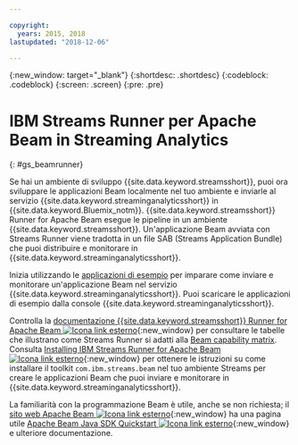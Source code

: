 ```yaml
---

copyright:
  years: 2015, 2018
lastupdated: "2018-12-06"

---
```


<!-- Attribute definitions -->
{:new_window: target="_blank"}
{:shortdesc: .shortdesc}
{:codeblock: .codeblock}
{:screen: .screen}
{:pre: .pre}

# IBM Streams Runner per Apache Beam in Streaming Analytics
{: #gs_beamrunner}

Se hai un ambiente di sviluppo {{site.data.keyword.streamsshort}}, puoi ora sviluppare le applicazioni Beam localmente nel tuo ambiente e inviarle al servizio {{site.data.keyword.streaminganalyticsshort}} in {{site.data.keyword.Bluemix_notm}}. {{site.data.keyword.streamsshort}} Runner for Apache Beam esegue le pipeline in un ambiente {{site.data.keyword.streamsshort}}. Un'applicazione Beam avviata con Streams Runner viene tradotta in un file SAB (Streams Application Bundle) che puoi distribuire e monitorare in {{site.data.keyword.streaminganalyticsshort}}.


Inizia utilizzando le [applicazioni di esempio](/docs/services/StreamingAnalytics/c_starterapps.html) per imparare come inviare e monitorare un'applicazione Beam nel servizio {{site.data.keyword.streaminganalyticsshort}}. Puoi scaricare le applicazioni di esempio dalla console {{site.data.keyword.streaminganalyticsshort}}.

Controlla la [documentazione {{site.data.keyword.streamsshort}} Runner for Apache Beam ![Icona link esterno](../../icons/launch-glyph.svg "Icona link esterno")](https://ibmstreams.github.io/streamsx.documentation/docs/beamrunner/beamrunner-1-intro/){:new_window} per consultare le tabelle che illustrano come Streams Runner si adatti alla [Beam capability matrix](https://beam.apache.org/documentation/runners/capability-matrix/). Consulta [Installing IBM Streams Runner for Apache Beam ![Icona link esterno](../../icons/launch-glyph.svg "Icona link esterno")](http://bit.ly/2zFDpPr){:new_window} per ottenere le istruzioni su come installare il toolkit `com.ibm.streams.beam` nel tuo ambiente Streams per creare le applicazioni Beam che puoi inviare e monitorare in {{site.data.keyword.streaminganalyticsshort}}.

La familiarità con la programmazione Beam è utile, anche se non richiesta; il [sito web Apache Beam ![Icona link esterno](../../icons/launch-glyph.svg "Icona link esterno")](https://beam.apache.org/documentation/){:new_window} ha una pagina utile [Apache Beam Java SDK Quickstart ![Icona link esterno](../../icons/launch-glyph.svg "Icona link esterno")](https://beam.apache.org/get-started/quickstart-java/){:new_window} e ulteriore documentazione.
